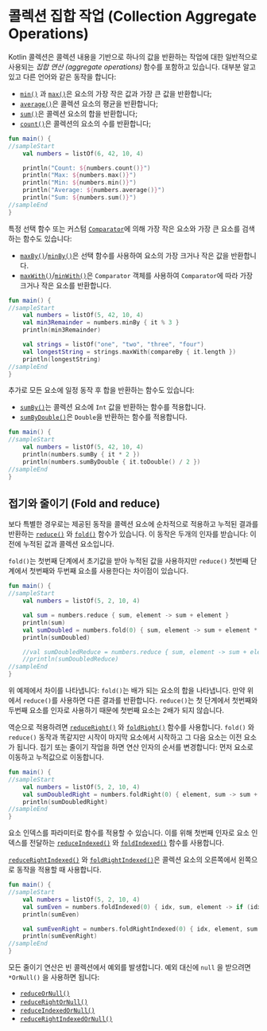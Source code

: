 # 콜렉션 집합 작업 \(Collection Aggregate Operations\)

Kotlin 콜렉션은 콜렉션 내용을 기반으로 하나의 값을 반환하는 작업에 대한 일반적으로 사용되는 _집합 연산 \(aggregate operations\)_ 함수를 포함하고 있습니다. 대부분 알고 있고 다른 언어와 같은 동작을 합니다:

* [`min()`](https://kotlinlang.org/api/latest/jvm/stdlib/kotlin.collections/min.html) 과 [`max()`](https://kotlinlang.org/api/latest/jvm/stdlib/kotlin.collections/max.html)은 요소의 가장 작은 값과 가장 큰 값을 반환합니다;
* [`average()`](https://kotlinlang.org/api/latest/jvm/stdlib/kotlin.collections/average.html)은 콜렉션 요소의 평균을 반환합니다;
* [`sum()`](https://kotlinlang.org/api/latest/jvm/stdlib/kotlin.collections/sum.html)은 콜렉션 요소의 합을 반환합니다;
* [`count()`](https://kotlinlang.org/api/latest/jvm/stdlib/kotlin.collections/count.html)은 콜렉션의 요소의 수를 반환합니다;

```kotlin
fun main() {
//sampleStart
    val numbers = listOf(6, 42, 10, 4)

    println("Count: ${numbers.count()}")
    println("Max: ${numbers.max()}")
    println("Min: ${numbers.min()}")
    println("Average: ${numbers.average()}")
    println("Sum: ${numbers.sum()}")
//sampleEnd
}
```

특정 선택 함수 또는 커스텀 [`Comparator`](https://kotlinlang.org/api/latest/jvm/stdlib/kotlin/-comparator/index.html)에 의해 가장 작은 요소와 가장 큰 요소를 검색하는 함수도 있습니다:

* [`maxBy()`](https://kotlinlang.org/api/latest/jvm/stdlib/kotlin.collections/max-by.html)/[`minBy()`](https://kotlinlang.org/api/latest/jvm/stdlib/kotlin.collections/min-by.html)은 선택 함수를 사용하여 요소의 가장 크거나 작은 값을 반환합니다.
* [`maxWith()`](https://kotlinlang.org/api/latest/jvm/stdlib/kotlin.collections/max-with.html)/[`minWith()`](https://kotlinlang.org/api/latest/jvm/stdlib/kotlin.collections/min-with.html)은 `Comparator` 객체를 사용하여 `Comparator`에 따라 가장 크거나 작은 요소를 반환합니다.

```kotlin
fun main() {
//sampleStart
    val numbers = listOf(5, 42, 10, 4)
    val min3Remainder = numbers.minBy { it % 3 }
    println(min3Remainder)

    val strings = listOf("one", "two", "three", "four")
    val longestString = strings.maxWith(compareBy { it.length })
    println(longestString)
//sampleEnd
}
```

추가로 모든 요소에 일정 동작 후 합을 반환하는 함수도 있습니다:

* [`sumBy()`](https://kotlinlang.org/api/latest/jvm/stdlib/kotlin.collections/sum-by.html)는 콜렉션 요소에 `Int` 값을 반환하는 함수를 적용합니다.
* [`sumByDouble()`](https://kotlinlang.org/api/latest/jvm/stdlib/kotlin.collections/sum-by-double.html)은 `Double`을 반환하는 함수를 적용합니다.

```kotlin
fun main() {
//sampleStart    
    val numbers = listOf(5, 42, 10, 4)
    println(numbers.sumBy { it * 2 })
    println(numbers.sumByDouble { it.toDouble() / 2 })
//sampleEnd
}
```

## 접기와 줄이기 \(Fold and reduce\)

보다 특별한 경우로는 제공된 동작을 콜렉션 요소에 순차적으로 적용하고 누적된 결과를 반환하는 [`reduce()`](https://kotlinlang.org/api/latest/jvm/stdlib/kotlin.collections/reduce.html) 와 [`fold()`](https://kotlinlang.org/api/latest/jvm/stdlib/kotlin.collections/fold.html) 함수가 있습니다. 이 동작은 두개의 인자를 받습니다: 이전에 누적된 값과 콜렉션 요소입니다.

`fold()`는 첫번째 단계에서 초기값을 받아 누적된 값을 사용하지만 `reduce()` 첫번째 단계에서 첫번째와 두번째 요소를 사용한다는 차이점이 있습니다.

```kotlin
fun main() {
//sampleStart
    val numbers = listOf(5, 2, 10, 4)

    val sum = numbers.reduce { sum, element -> sum + element }
    println(sum)
    val sumDoubled = numbers.fold(0) { sum, element -> sum + element * 2 }
    println(sumDoubled)

    //val sumDoubledReduce = numbers.reduce { sum, element -> sum + element * 2 } //incorrect: the first element isn't doubled in the result
    //println(sumDoubledReduce)
//sampleEnd
}
```

위 예제에서 차이를 나타냅니다: `fold()`는 배가 되는 요소의 합을 나타냅니다. 만약 위에서 `reduce()`를 사용하면 다른 결과를 반환합니다. `reduce()`는 첫 단계에서 첫번째와 두번째 요소를 인자로 사용하기 때문에 첫번째 요소는 2배가 되지 않습니다.

역순으로 적용하려면 [`reduceRight()`](https://kotlinlang.org/api/latest/jvm/stdlib/kotlin.collections/reduce-right.html) 와 [`foldRight()`](https://kotlinlang.org/api/latest/jvm/stdlib/kotlin.collections/fold-right.html) 함수를 사용합니다. `fold()` 와 `reduce()` 동작과 똑같지만 시작이 마지막 요소에서 시작하고 그 다음 요소는 이전 요소가 됩니다. 접기 또는 줄이기 작업을 하면 연산 인자의 순서를 변경합니다: 먼저 요소로 이동하고 누적값으로 이동합니다.

```kotlin
fun main() {
//sampleStart
    val numbers = listOf(5, 2, 10, 4)
    val sumDoubledRight = numbers.foldRight(0) { element, sum -> sum + element * 2 }
    println(sumDoubledRight)
//sampleEnd
}
```

요소 인덱스를 파라미터로 함수를 적용할 수 있습니다. 이를 위해 첫번째 인자로 요소 인덱스를 전달하는 [`reduceIndexed()`](https://kotlinlang.org/api/latest/jvm/stdlib/kotlin.collections/reduce-indexed.html) 와 [`foldIndexed()`](https://kotlinlang.org/api/latest/jvm/stdlib/kotlin.collections/fold-indexed.html) 함수를 사용합니다.

[`reduceRightIndexed()`](https://kotlinlang.org/api/latest/jvm/stdlib/kotlin.collections/reduce-right-indexed.html) 와 [`foldRightIndexed()`](https://kotlinlang.org/api/latest/jvm/stdlib/kotlin.collections/fold-right-indexed.html)은 콜렉션 요소의 오른쪽에서 왼쪽으로 동작을 적용할 때 사용합니다.

```kotlin
fun main() {
//sampleStart
    val numbers = listOf(5, 2, 10, 4)
    val sumEven = numbers.foldIndexed(0) { idx, sum, element -> if (idx % 2 == 0) sum + element else sum }
    println(sumEven)

    val sumEvenRight = numbers.foldRightIndexed(0) { idx, element, sum -> if (idx % 2 == 0) sum + element else sum }
    println(sumEvenRight)
//sampleEnd
}
```

모든 줄이기 연산은 빈 콜렉션에서 예외를 발생합니다. 예외 대신에 `null` 을 받으려면 `*OrNull()` 을 사용하면 됩니다:

* [`reduceOrNull()`](https://kotlinlang.org/api/latest/jvm/stdlib/kotlin.collections/reduce-or-null.html)
* [`reduceRightOrNull()`](https://kotlinlang.org/api/latest/jvm/stdlib/kotlin.collections/reduce-right-or-null.html)
* [`reduceIndexedOrNull()`](https://kotlinlang.org/api/latest/jvm/stdlib/kotlin.collections/reduce-indexed-or-null.html)
* [`reduceRightIndexedOrNull()`](https://kotlinlang.org/api/latest/jvm/stdlib/kotlin.collections/reduce-right-indexed-or-null.html)

